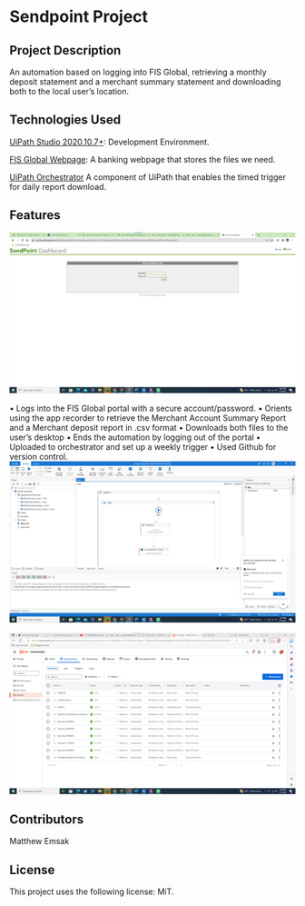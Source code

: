 # <strong> Sendpoint Project </strong> #

## <strong> Project Description </strong> ##

An automation based on logging into FIS Global, retrieving a monthly deposit statement 
and a merchant summary statement and downloading both to the local user’s location.

## <strong> Technologies Used </strong> ##

[UiPath Studio 2020.10.7+](https://www.uipath.com/product/studio): Development Environment.

[FIS Global Webpage](https://insight.fisglobal.com/opstopb1/OpstopServlet/Logon): A banking webpage that stores the files we need.

[UiPath Orchestrator](www.cloud.uipath.com/) A component of UiPath that enables the timed trigger for daily report download.

## <strong> Features </strong> ##

![]()<img width="723" alt="image" src="https://github.com/matthew813709/Gitimages/blob/1e9069c8926d5cab5f017ac92ca19b24541db0a4/Picture1.png">

•	Logs into the FIS Global portal with a secure account/password.
•	Orients using the app recorder to retrieve the Merchant Account Summary Report and a Merchant deposit report in .csv format
•	Downloads both files to the user’s desktop
•	Ends the automation by logging out of the portal
•	Uploaded to orchestrator and set up a weekly trigger
•	Used Github for version control.
![]()<img width="723" alt="image" src="https://github.com/matthew813709/Gitimages/blob/1e9069c8926d5cab5f017ac92ca19b24541db0a4/Picture3.png">

![]()<img width="723" alt="image" src="https://github.com/matthew813709/Gitimages/blob/6ef05568445046edd9a049cbb39eda4595a36ad4/image-1.png">

## <strong> Contributors </strong> ##
Matthew Emsak

## <strong> License </strong>
This project uses the following license: MiT.
